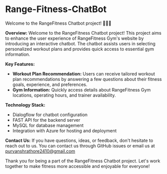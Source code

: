 # Range-Fitness-ChatBot
Welcome to the RangeFitness Chatbot project! 🏋️‍♂️🤖

**Overview:**
Welcome to the RangeFitness Chatbot project! This project aims to enhance the user experience of RangeFitness Gym's website by introducing an interactive chatbot. The chatbot assists users in selecting personalized workout plans and provides quick access to essential gym information.

**Key Features:**
- **Workout Plan Recommendation:** Users can receive tailored workout plan recommendations by answering a few questions about their fitness goals, experience, and preferences.
- **Gym Information:** Quickly access details about RangeFitness Gym locations, operating hours, and trainer availability.

**Technology Stack:**
- Dialogflow for chatbot configuration
- FAST API for the backend server
- MySQL for database management
- Integration with Azure for hosting and deployment

**Contact Us:**
If you have questions, ideas, or feedback, don't hesitate to reach out to us. You can contact us through GitHub issues or email us at purvanshrathore2410@gmail.com

Thank you for being a part of the RangeFitness Chatbot project. Let's work together to make fitness more accessible and enjoyable for everyone!
